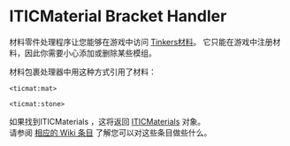 # ITICMaterial Bracket Handler

材料零件处理程序让您能够在游戏中访问 [Tinkers材料](/Mods/Modtweaker/TConstruct/Materials/ITICMaterial/)。 它只能在游戏中注册材料，因此你需要小心添加或删除某些模组。

材料包裹处理器中用这种方式引用了材料：

```zenscript
<ticmat:mat>

<ticmat:stone>
```

如果找到ITICMaterials ，这将返回 [ITICMaterials](/Mods/Modtweaker/TConstruct/Materials/ITICMaterial/) 对象。  
请参阅 [相应的 Wiki 条目](/Mods/Modtweaker/TConstruct/Materials/ITICMaterial/) 了解您可以对这些条目做些什么。